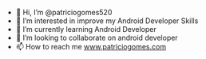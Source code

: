 - 👋 Hi, I’m @patriciogomes520
- 👀 I’m interested in improve my Android Developer Skills
- 🌱 I’m currently learning Android Developer
- 💞️ I’m looking to collaborate on android developer
- 📫 How to reach me www.patriciogomes.com

<!---
patriciogomes520/patriciogomes520 is a ✨ special ✨ repository because its `README.md` (this file) appears on your GitHub profile.
You can click the Preview link to take a look at your changes.
--->
